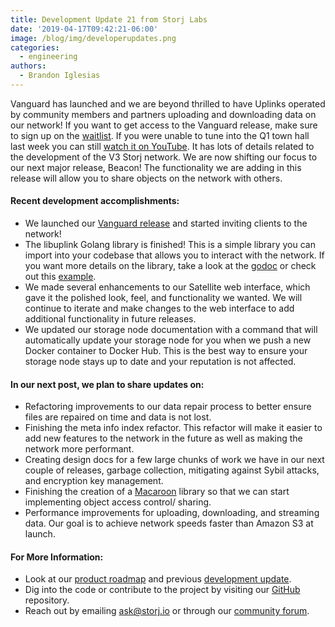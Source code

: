 ```yaml
---
title: Development Update 21 from Storj Labs
date: '2019-04-17T09:42:21-06:00'
image: /blog/img/developerupdates.png
categories:
  - engineering
authors:
  - Brandon Iglesias
---
```

Vanguard has launched and we are beyond thrilled to have Uplinks operated by community members and partners uploading and downloading data on our network! If you want to get access to the Vanguard release, make sure to sign up on the [waitlist](https://storj.io/sign-up/). If you were unable to tune into the Q1 town hall last week you can still [watch it on YouTube](https://storj.io/blog/2019/04/quarterly-update-storj-town-hall-april-2019/). It has lots of details related to the development of the V3 Storj network. We are now shifting our focus to our next major release, Beacon! The functionality we are adding in this release will allow you to share objects on the network with others.

#### Recent development accomplishments:

- We launched our [Vanguard release](https://storj.io/blog/2019/04/developers-and-v3-network-make-first-contact-with-vanguard-alpha/) and started inviting clients to the network!  
- The libuplink Golang library is finished! This is a simple library you can import into your codebase that allows you to interact with the network. If you want more details on the library, take a look at the [godoc](https://godoc.org/storj.io/storj/lib/uplink) or check out this [example](https://github.com/storj/storj/pull/1749/files).  
- We made several enhancements to our Satellite web interface, which gave it the polished look, feel, and functionality we wanted. We will continue to iterate and make changes to the web interface to add additional functionality in future releases.  
- We updated our storage node documentation with a command that will automatically update your storage node for you when we push a new Docker container to Docker Hub. This is the best way to ensure your storage node stays up to date and your reputation is not affected.    

#### In our next post, we plan to share updates on:

- Refactoring improvements to our data repair process to better ensure files are repaired on time and data is not lost. 
- Finishing the meta info index refactor. This refactor will make it easier to add new features to the network in the future as well as making the network more performant.  
- Creating design docs for a few large chunks of work we have in our next couple of releases, garbage collection, mitigating against Sybil attacks, and encryption key management.  
- Finishing the creation of a [Macaroon](https://ai.google/research/pubs/pub41892) library so that we can start implementing object access control/ sharing.  
- Performance improvements for uploading, downloading, and streaming data. Our goal is to achieve network speeds faster than Amazon S3 at launch. 
  

#### For More Information: 

- Look at our [product roadmap](https://storjlabs.aha.io/published/01ee405b4bd8d14208c5256d70d73a38?page=1) and previous [development update](https://storj.io/blog/2019/04/development-update-20-from-storj-labs/).  
- Dig into the code or contribute to the project by visiting our [GitHub](https://github.com/storj/storj) repository.  
- Reach out by emailing [ask@storj.io](mailto:ask@storj.io) or through our [community forum](https://community.storj.io/).
